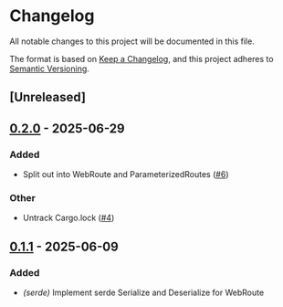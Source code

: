 # Changelog

All notable changes to this project will be documented in this file.

The format is based on [Keep a Changelog](https://keepachangelog.com/en/1.0.0/),
and this project adheres to [Semantic Versioning](https://semver.org/spec/v2.0.0.html).

## [Unreleased]

## [0.2.0](https://github.com/sidrubs/web-route/compare/v0.1.1...v0.2.0) - 2025-06-29

### Added

- Split out into WebRoute and ParameterizedRoutes ([#6](https://github.com/sidrubs/web-route/pull/6))

### Other

- Untrack Cargo.lock ([#4](https://github.com/sidrubs/web-route/pull/4))

## [0.1.1](https://github.com/sidrubs/web-route/compare/v0.1.0...v0.1.1) - 2025-06-09

### Added

- *(serde)* Implement serde Serialize and Deserialize for WebRoute
